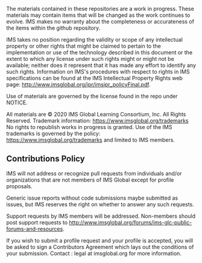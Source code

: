 The materials contained in these repositories are a work in progress. These materials may contain
items that will be changed as the work continues to evolve. IMS makes no warranty about the
completeness or accurateness of the items within the github repository.

IMS takes no position regarding the validity or scope of any intellectual property or other rights
that might be claimed to pertain to the implementation or use of the technology described in this
document or the extent to which any license under such rights might or might not be available;
neither does it represent that it has made any effort to identify any such rights. Information on
IMS's procedures with respect to rights in IMS specifications can be found at the IMS Intellectual
Property Rights web page: http://www.imsglobal.org/ipr/imsipr_policyFinal.pdf.

Use of materials are governed by the license found in the repo under NOTICE.

All materials are © 2020 IMS Global Learning Consortium, Inc. All Rights Reserved. Trademark
information: https://www.imsglobal.org/trademarks No rights to republish works in progress is
granted. Use of the IMS trademarks is governed by the policy: https://www.imsglobal.org/trademarks
and limited to IMS members.

## Contributions Policy

IMS will not address or recognize pull requests from individuals and/or organizations that are not
members of IMS Global except for profile proposals.

Generic issue reports without code submissions maybe submitted as issues, but IMS reserves the
right on whether to answer any such requests.

Support requests by IMS members will be addressed. Non-members should post support requests to
http://www.imsglobal.org/forums/ims-glc-public-forums-and-resources.

If you wish to submit a profile request and your profile is accepted, you will be asked to sign a
Contributors Agreement which lays out the conditions of your submission. Contact : legal at
imsglobal.org for more information.
